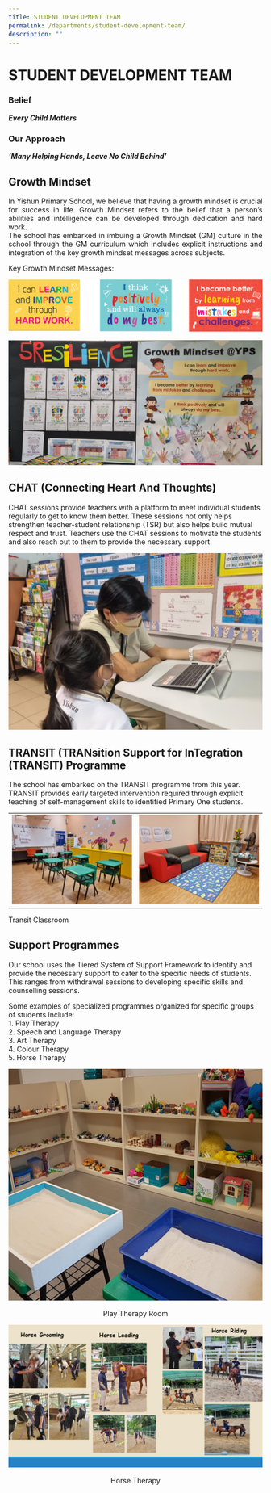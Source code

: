 ```yaml
---
title: STUDENT DEVELOPMENT TEAM
permalink: /departments/student-development-team/
description: ""
---
```

# STUDENT DEVELOPMENT TEAM

### Belief

_**Every Child Matters**_

### Our Approach

**_‘Many Helping Hands, Leave No Child Behind’_**  

 
Growth Mindset
--------------

<p style="text-align: justify;">In Yishun Primary School, we believe that having a growth mindset is crucial for success in life. Growth Mindset refers to the belief that a person’s abilities and intelligence can be developed through dedication and hard work. <br>The school has embarked in imbuing a Growth Mindset (GM) culture in the school through the GM curriculum which includes explicit instructions and integration of the key growth mindset messages across subjects.   </p>
Key Growth Mindset Messages:

![](/images/Departments/STUDENT%20DEVELOPMENT%20TEAM/GM1.png)

![](/images/Departments/STUDENT%20DEVELOPMENT%20TEAM/GM2.png)

CHAT (Connecting Heart And Thoughts)
------------------------------------

CHAT sessions provide teachers with a platform to meet individual students regularly to get to know them better. These sessions not only helps strengthen teacher-student relationship (TSR) but also helps build mutual respect and trust. Teachers use the CHAT sessions to motivate the students and also reach out to them to provide the necessary support.

![](/images/Departments/STUDENT%20DEVELOPMENT%20TEAM/SDT3.png)

TRANSIT (TRANsition Support for InTegration (TRANSIT) Programme
---------------------------------------------------------------

The school has embarked on the TRANSIT programme from this year. TRANSIT provides early targeted intervention required through explicit teaching of self-management skills to identified Primary One students.

|   |   |
|:-:|:-:|
|  ![](/images/Departments/STUDENT%20DEVELOPMENT%20TEAM/SDT4.png) | ![](/images/Departments/STUDENT%20DEVELOPMENT%20TEAM/SDT5.png)  |

Transit Classroom

Support Programmes
------------------

Our school uses the Tiered System of Support Framework to identify and provide the necessary support to cater to the specific needs of students. This ranges from withdrawal sessions to developing specific skills and counselling sessions.  

Some examples of specialized programmes organized for specific groups of students include:   
1\.  Play Therapy   
2\.  Speech and Language Therapy   
3\.  Art Therapy   
4\.  Colour Therapy   
5\.  Horse Therapy


![](/images/Departments/STUDENT%20DEVELOPMENT%20TEAM/SDT6.png) 

<center>Play Therapy Room</center>

![](/images/Departments/STUDENT%20DEVELOPMENT%20TEAM/SDT7.png)

<center>Horse Therapy</center>
